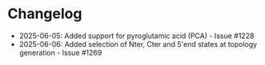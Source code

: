 # Changelog

- 2025-06-05: Added support for pyroglutamic acid (PCA) - Issue #1228
- 2025-06-06: Added selection of Nter, Cter and 5'end states at topology generation - Issue #1269
